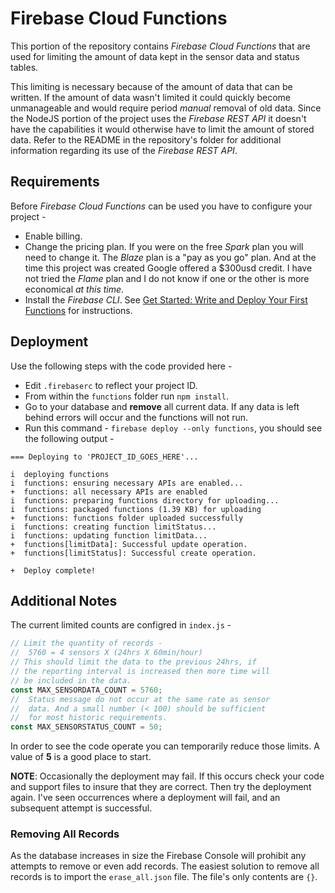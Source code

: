 # Firebase Cloud Functions

This portion of the repository contains *Firebase Cloud Functions* that are used for limiting the amount of data kept in the sensor data and status tables.

This limiting is necessary because of the amount of data that can be written. If the amount of data wasn't limited it could quickly become unmanageable and would require period *manual* removal of old data. Since the NodeJS portion of the project uses the *Firebase REST API* it doesn't have the capabilities it would otherwise have to limit the amount of stored data. Refer to the README in the repository's folder for additional information regarding its use of the *Firebase REST API*.

## Requirements

Before *Firebase Cloud Functions* can be used you have to configure your project - 

* Enable billing.
* Change the pricing plan. If you were on the free *Spark* plan you will need to change it. The *Blaze* plan is a "pay as you go" plan. And at the time this project was created Google offered a $300usd credit. I have not tried the *Flame* plan and I do not know if one or the other is more economical *at this time*.
* Install the *Firebase CLI*. See [Get Started: Write and Deploy Your First Functions](<https://firebase.google.com/docs/functions/get-started>) for instructions.

## Deployment

Use the following steps with the code provided here - 

* Edit `.firebaserc` to reflect your project ID.
* From within the `functions` folder run `npm install`.
* Go to your database and **remove** all current data. If any data is left behind errors will occur and the functions will not run.
* Run this command - `firebase deploy --only functions`, you should see the following output - 

```
=== Deploying to 'PROJECT_ID_GOES_HERE'...

i  deploying functions
i  functions: ensuring necessary APIs are enabled...
+  functions: all necessary APIs are enabled
i  functions: preparing functions directory for uploading...
i  functions: packaged functions (1.39 KB) for uploading
+  functions: functions folder uploaded successfully
i  functions: creating function limitStatus...
i  functions: updating function limitData...
+  functions[limitData]: Successful update operation.
+  functions[limitStatus]: Successful create operation.

+  Deploy complete!
```

## Additional Notes

The current limited counts are configred in `index.js` - 

```javascript
// Limit the quantity of records - 
//  5760 = 4 sensors X (24hrs X 60min/hour)
// This should limit the data to the previous 24hrs, if 
// the reporting interval is increased then more time will
// be included in the data.
const MAX_SENSORDATA_COUNT = 5760;
//  Status message do not occur at the same rate as sensor
//  data. And a small number (< 100) should be sufficient
//  for most historic requirements.
const MAX_SENSORSTATUS_COUNT = 50;
```

In order to see the code operate you can temporarily reduce those limits. A value of **5** is a good place to start.

**NOTE**: Occasionally the deployment may fail. If this occurs check your code and support files to insure that they are correct. Then try the deployment again. I've seen occurrences where a deployment will fail, and an subsequent attempt is successful.

### Removing All Records

As the database increases in size the Firebase Console will prohibit any attempts to remove or even add records. The easiest solution to remove all records is to import the `erase_all.json` file. The file's only contents are `{}`.


